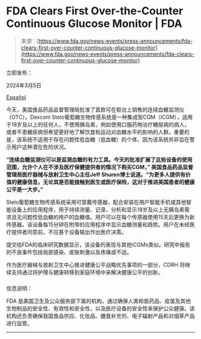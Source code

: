 <!--yml

类别：未分类

日期：2024年05月27日14:39:34

-->

# FDA Clears First Over-the-Counter Continuous Glucose Monitor | FDA

> 来源：[https://www.fda.gov/news-events/press-announcements/fda-clears-first-over-counter-continuous-glucose-monitor](https://www.fda.gov/news-events/press-announcements/fda-clears-first-over-counter-continuous-glucose-monitor)

立即发布：

2024年3月5日

[Español](https://www.fda.gov/news-events/press-announcements/la-fda-aprueba-el-primer-monitor-continuo-de-glucosa-de-venta-libre)

今天，美国食品药品监督管理局批准了首款可在柜台上销售的连续血糖监测仪（OTC）。Dexcom Stelo葡萄糖生物传感系统是一种集成型CGM（iCGM），适用于18岁及以上的任何人，不使用胰岛素，例如使用口服药物治疗糖尿病的病人，或者不患糖尿病但希望更好地了解饮食和运动对血糖水平的影响的人群。重要的是，该系统不适用于存在问题性低血糖（低血糖）的个体，因为该系统并非旨在警示用户这种潜在危险状况。

**“连续血糖监测仪可以是监测血糖的有力工具。今天的批准扩展了这些设备的使用范围，允许个人在不涉及医疗保健提供者的情况下购买CGM，” 美国食品药品监督管理局医疗器械与放射卫生中心主任Jeff Shuren博士说道。“为更多人提供有价值的健康信息，无论其是否能接触到医生或医疗保险，这对于推进美国患者的健康公平是一大步。”**

Stelo葡萄糖生物传感系统采用可穿戴传感器，配合安装在用户智能手机或其他智能设备上的应用程序，用于持续测量、记录、分析和显示18岁及以上无胰岛素需求且无问题性低血糖的用户的血糖值。用户可以在每个传感器使用15天后更换为新传感器。该设备每15分钟在附带的应用程序中显示血糖测量和趋势。用户在未经医疗提供者同意前，不应基于设备输出作出医疗决策。

提交给FDA的临床研究数据显示，该设备的表现与其他iCGMs类似。研究中报告的不良事件包括局部感染、皮肤刺激以及疼痛或不适。

作为医疗器械与放射卫生中心推进健康公平战略优先事项的一部分，CDRH 将继续支持通过将护理与健康转移到家庭环境中来解决健康公平的创新。

###

信息说明：

FDA 是美国卫生及公众服务部下属的机构，通过确保人类和兽药品、疫苗及其他生物制品的安全性、有效性和安全性，以及医疗设备的安全性来保护公众健康。该机构还负责确保我国食品供应、化妆品、膳食补充剂、电子辐射产品和对烟草产品进行监管。

* * *

